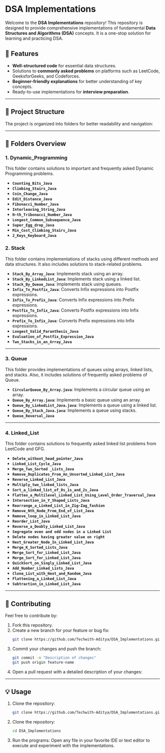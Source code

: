 # DSA Implementations

Welcome to the **DSA Implementations** repository! This repository is designed to provide comprehensive implementations of fundamental **Data Structures and Algorithms (DSA)** concepts. It is a one-stop solution for learning and practicing DSA.

## 🚀 Features

- **Well-structured code** for essential data structures.
- Solutions to **commonly asked problems** on platforms such as LeetCode, GeeksforGeeks, and Codeforces.
- **Beginner-friendly explanations** for better understanding of key concepts.
- Ready-to-use implementations for **interview preparation**.

---

## 📂 Project Structure

The project is organized into folders for better readability and navigation:


---

## 📘 Folders Overview

### **1. Dynamic_Programming**
This folder contains solutions to important and frequently asked Dynamic Programming problems.

- **`Counting_Bits_Java`**
- **`Climbing_Stairs_Java`**
- **`Coin_Change_Java`**
- **`Edit_Distance_Java`**
- **`Fibonacci_Number_Java`**
- **`Interleaving_String_Java`**
- **`N-th_Tribonacci_Number_Java`**
- **`Longest_Common_Subsequence_Java`**
- **`Super_Egg_drop_Java`**
- **`Min_Cost_Climbing_Stairs_Java`**
- **`2_Keys_Keyboard_Java`**

### **2. Stack**
This folder contains implementations of stacks using different methods and data structures. It also includes solutions to stack-related problems.

- **`Stack_By_Array_Java`**: Implements stack using an array.
- **`Stack_By_LinkedList_Java`**: Implements stack using a linked list.
- **`Stack_By_Queue_Java`**: Implements stack using queues.
- **`Infix_To_Postfix_Java`**: Converts Infix expressions into Postfix expressions.
- **`Infix_To_Prefix_Java`**: Converts Infix expressions into Prefix expressions.
- **`Postfix_To_Infix_Java`**: Converts Postfix expressions into Infix expressions.
- **`Prefix_To_Infix_Java`**: Converts Prefix expressions into Infix expressions.
- **`Longest_Valid_Paranthesis_Java`**
- **`Evaluation_of_Postfix_Expression_Java`**
- **`Two_Stacks_in_an_Array_Java`**

---

### **3. Queue**
This folder provides implementations of queues using arrays, linked lists, and stacks. Also, it includes solutions of frequently asked problems of Queue.

- **`CircularQueue_By_Array.java`**: Implements a circular queue using an array.
- **`Queue_By_Array.java`**: Implements a basic queue using an array.
- **`Queue_By_LinkedList_Java.java`**: Implements a queue using a linked list.
- **`Queue_By_Stack_Java.java`**: Implements a queue using stacks.
- **`Queue_Reversal_Java`**

---

### **4. Linked_List**
This folder contains solutions to frequently asked linked list problems from LeetCode and GFG.

- **`Delete_without_head_pointer_Java`**
- **`Linked_List_Cycle_Java`**
- **`Merge_Two_Sorted _Lists_Java`**
- **`Remove_Duplicates_From_An_Unsorted_Linked_List_Java`**
- **`Reverse_Linked_List_Java`**
- **`Multiply_two_linked_lists_Java`**
- **`Sort_a_linked_list_of_0s_1s_and_2s_Java`**
- **`Flatten_a_Multilevel_Linked_List_Using_Level_Order_Traversal_Java`**
- **`Intersection_in_Y_Shaped_Lists_Java`**
- **`Rearrange_a_Linked_List_in_Zig-Zag_fashion`**
- **`Remove_Nth_Node_From_End_of_List_Java`**
- **`Remove_loop_in_Linked_List_Java`**
- **`Reorder_List_Java`**
- **`Reverse_a_Doubly_Linked_List_Java`**
- **`Segregate even and odd nodes in a Linked List`**
- **`Delete nodes having greater value on right`**
- **`Next_Greater_Node_In_Linked_List_Java`**
- **`Merge_K_Sorted_Lists_Java`**
- **`Merge_Sort_for_Linked_List_Java`**
- **`Merge_Sort_for_Linked_List_Java`**
- **`QuickSort_on_Singly_Linked_List_Java`**
- **`Add_Number_Linked_Lists_Java`**
- **`Clone_List_with_Next_and_Random_Java`**
- **`Flattening_a_Linked_List_Java`**
- **`Subtraction_in_Linked_List_Java`**
---

## 🤝 Contributing

Feel free to contribute by:

1. Fork this repository.
2. Create a new branch for your feature or bug fix:
   ```bash
   git clone https://github.com/Techwith-Aditya/DSA_Implementations.git
3. Commit your changes and push the branch:
   ```bash
   git commit -m "Description of changes"
   git push origin feature-name
4. Open a pull request with a detailed description of your changes:

---

## 💡 Usage

1. Clone the repository:
   ```bash
   git clone https://github.com/Techwith-Aditya/DSA_Implementations.git

2. Clone the repository:
   ```bash
   cd DSA_Implementations
   
3. Run the programs: Open any file in your favorite IDE or text editor to execute and experiment with the implementations.

